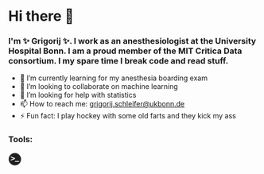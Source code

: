 # Hi there 👋

### I'm ✨ Grigorij ✨. I work as an anesthesiologist at the University Hospital Bonn. I am a proud member of the MIT Critica Data consortium. I my spare time I break code and read stuff.


- 🌱 I’m currently learning for my anesthesia boarding exam
- 👯 I’m looking to collaborate on machine learning
- 🤔 I’m looking for help with statistics
- 📫 How to reach me: grigorij.schleifer@ukbonn.de
- ⚡ Fun fact: I play hockey with some old farts and they kick my ass

### Tools:

<img align="left" alt="Terminal" width="26px" src="https://raw.githubusercontent.com/github/explore/80688e429a7d4ef2fca1e82350fe8e3517d3494d/topics/terminal/terminal.png" />
